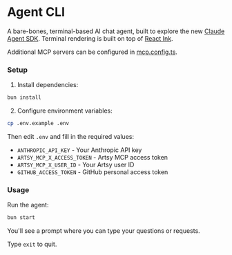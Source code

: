 # Agent CLI

A bare-bones, terminal-based AI chat agent, built to explore the new [Claude Agent SDK](https://docs.claude.com/en/api/agent-sdk/overview). Terminal rendering is built on top of [React Ink](https://github.com/vadimdemedes/ink).

Additional MCP servers can be configured in [mcp.config.ts](src/mcp.config.ts).

### Setup

1. Install dependencies:

```bash
bun install
```

2. Configure environment variables:

```bash
cp .env.example .env
```

Then edit `.env` and fill in the required values:
- `ANTHROPIC_API_KEY` - Your Anthropic API key
- `ARTSY_MCP_X_ACCESS_TOKEN` - Artsy MCP access token
- `ARTSY_MCP_X_USER_ID` - Your Artsy user ID
- `GITHUB_ACCESS_TOKEN` - GitHub personal access token

### Usage

Run the agent:

```bash
bun start
```

You'll see a prompt where you can type your questions or requests.

Type `exit` to quit.
